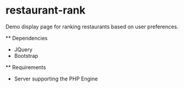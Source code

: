 restaurant-rank
===============

Demo display page for ranking restaurants based on user preferences.

** Dependencies
- JQuery
- Bootstrap

** Requirements
- Server supporting the PHP Engine
